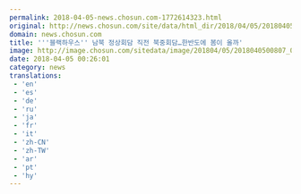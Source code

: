 ```yaml
---
permalink: 2018-04-05-news.chosun.com-1772614323.html
original: http://news.chosun.com/site/data/html_dir/2018/04/05/2018040500830.html
domain: news.chosun.com
title: '''블랙하우스'' 남북 정상회담 직전 북중회담…한반도에 봄이 올까'
image: http://image.chosun.com/sitedata/image/201804/05/2018040500807_0.jpg
date: 2018-04-05 00:26:01
category: news
translations: 
 - 'en'
 - 'es'
 - 'de'
 - 'ru'
 - 'ja'
 - 'fr'
 - 'it'
 - 'zh-CN'
 - 'zh-TW'
 - 'ar'
 - 'pt'
 - 'hy'
---
```


